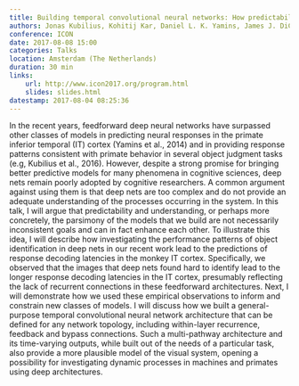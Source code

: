 ```yaml
---
title: Building temporal convolutional neural networks: How predictability and parsimony can help each other
authors: Jonas Kubilius, Kohitij Kar, Daniel L. K. Yamins, James J. DiCarlo
conference: ICON
date: 2017-08-08 15:00
categories: Talks
location: Amsterdam (The Netherlands)
duration: 30 min
links:
    url: http://www.icon2017.org/program.html
    slides: slides.html
datestamp: 2017-08-04 08:25:36
---
```


In the recent years, feedforward deep neural networks have surpassed other classes of models in predicting neural responses in the primate inferior temporal (IT) cortex (Yamins et al., 2014) and in providing response patterns consistent with primate behavior in several object judgment tasks (e.g, Kubilius et al., 2016). However, despite a strong promise for bringing better predictive models for many phenomena in cognitive sciences, deep nets remain poorly adopted by cognitive researchers. A common argument against using them is that deep nets are too complex and do not provide an adequate understanding of the processes occurring in the system. In this talk, I will argue that predictability and understanding, or perhaps more concretely, the parsimony of the models that we build are not necessarily inconsistent goals and can in fact enhance each other. To illustrate this idea, I will describe how investigating the performance patterns of object identification in deep nets in our recent work lead to the predictions of response decoding latencies in the monkey IT cortex. Specifically, we observed that the images that deep nets found hard to identify lead to the longer response decoding latencies in the IT cortex, presumably reflecting the lack of recurrent connections in these feedforward architectures. Next, I will demonstrate how we used these empirical observations to inform and constrain new classes of models. I will discuss how we built a general-purpose temporal convolutional neural network architecture that can be defined for any network topology, including within-layer recurrence, feedback and bypass connections. Such a multi-pathway architecture and its time-varying outputs, while built out of the needs of a particular task, also provide a more plausible model of the visual system, opening a possibility for investigating dynamic processes in machines and primates using deep architectures.